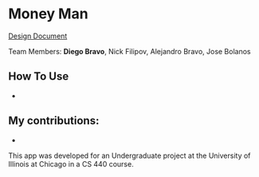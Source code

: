# Money Man

[Design Document](Reports/Money_Man_Project_Report.pdf)

Team Members: **Diego Bravo**, Nick Filipov, Alejandro Bravo, Jose Bolanos

## How To Use
- 

## My contributions:
- 

This app was developed for an Undergraduate project at the University of Illinois at Chicago in a CS 440 course.

